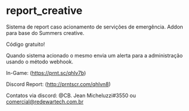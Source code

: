 # report_creative
Sistema de report caso acionamento de servições de emergência.
Addon para base do Summers creative.

Código gratuito!

Quando sistema acionado o mesmo envia um alerta para a administração usando o método webhook.

In-Game: (https://prnt.sc/qhlv7b)

Discord Report: (http://prntscr.com/qhlvn8)

Contatos via discord: @CB. Jean Micheluzzi#3550 ou comercial@redewartech.com.br
